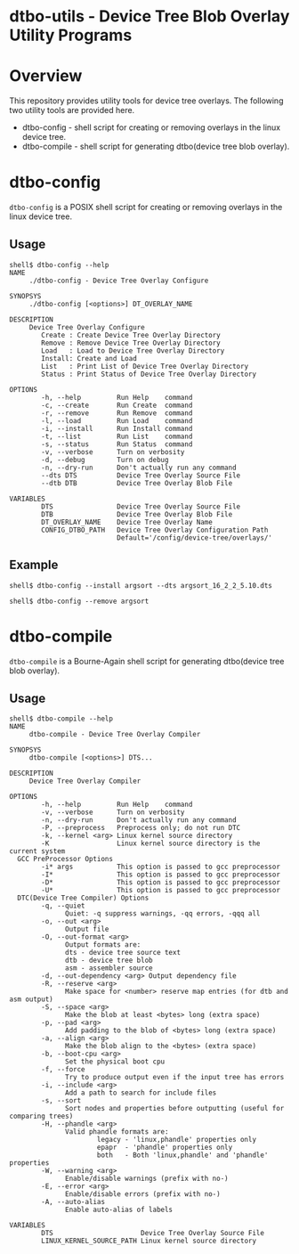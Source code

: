 dtbo-utils - Device Tree Blob Overlay Utility Programs
======================================================

# Overview

This repository provides utility tools for device tree overlays.
The following two utility tools are provided here.

 * dtbo-config  - shell script for creating or removing overlays in the linux device tree.
 * dtbo-compile - shell script for generating dtbo(device tree blob overlay).

# dtbo-config

```dtbo-config``` is a POSIX shell script for creating or removing overlays in the linux device tree.

## Usage

```console
shell$ dtbo-config --help
NAME
     ./dtbo-config - Device Tree Overlay Configure

SYNOPSYS
     ./dtbo-config [<options>] DT_OVERLAY_NAME

DESCRIPTION
     Device Tree Overlay Configure
        Create : Create Device Tree Overlay Directory
        Remove : Remove Device Tree Overlay Directory
        Load   : Load to Device Tree Overlay Directory
        Install: Create and Load
        List   : Print List of Device Tree Overlay Directory
        Status : Print Status of Device Tree Overlay Directory

OPTIONS
        -h, --help         Run Help    command
        -c, --create       Run Create  command
        -r, --remove       Run Remove  command
        -l, --load         Run Load    command
        -i, --install      Run Install command
        -t, --list         Run List    command
        -s, --status       Run Status  command
        -v, --verbose      Turn on verbosity
        -d, --debug        Turn on debug
        -n, --dry-run      Don't actually run any command
        --dts DTS          Device Tree Overlay Source File
        --dtb DTB          Device Tree Overlay Blob File

VARIABLES
        DTS                Device Tree Overlay Source File
        DTB                Device Tree Overlay Blob File
        DT_OVERLAY_NAME    Device Tree Overlay Name
        CONFIG_DTBO_PATH   Device Tree Overlay Configuration Path
                           Default='/config/device-tree/overlays/'
```

## Example

```console
shell$ dtbo-config --install argsort --dts argsort_16_2_2_5.10.dts
```

```console
shell$ dtbo-config --remove argsort
```

# dtbo-compile

```dtbo-compile``` is a Bourne-Again shell script for generating dtbo(device tree blob overlay).

## Usage

```console
shell$ dtbo-compile --help
NAME
     dtbo-compile - Device Tree Overlay Compiler

SYNOPSYS
     dtbo-compile [<options>] DTS...

DESCRIPTION
     Device Tree Overlay Compiler

OPTIONS
        -h, --help         Run Help    command
        -v, --verbose      Turn on verbosity
        -n, --dry-run      Don't actually run any command
        -P, --preprocess   Preprocess only; do not run DTC
        -k, --kernel <arg> Linux kernel source directory
        -K                 Linux kernel source directory is the current system
  GCC PreProcessor Options
        -i* args           This option is passed to gcc preprocessor
        -I*                This option is passed to gcc preprocessor
        -D*                This option is passed to gcc preprocessor
        -U*                This option is passed to gcc preprocessor
  DTC(Device Tree Compiler) Options
        -q, --quiet                
              Quiet: -q suppress warnings, -qq errors, -qqq all
        -o, --out <arg>            
              Output file
        -O, --out-format <arg>
              Output formats are:
              dts - device tree source text
              dtb - device tree blob
              asm - assembler source
        -d, --out-dependency <arg> Output dependency file
        -R, --reserve <arg>        
              Make space for <number> reserve map entries (for dtb and asm output)
        -S, --space <arg>          
              Make the blob at least <bytes> long (extra space)
        -p, --pad <arg>            
              Add padding to the blob of <bytes> long (extra space)
        -a, --align <arg>          
              Make the blob align to the <bytes> (extra space)
        -b, --boot-cpu <arg>       
              Set the physical boot cpu
        -f, --force                
              Try to produce output even if the input tree has errors
        -i, --include <arg>        
              Add a path to search for include files
        -s, --sort                 
              Sort nodes and properties before outputting (useful for comparing trees)
        -H, --phandle <arg>        
              Valid phandle formats are:
                      legacy - 'linux,phandle' properties only
                      epapr  - 'phandle' properties only
                      both   - Both 'linux,phandle' and 'phandle' properties
        -W, --warning <arg>        
              Enable/disable warnings (prefix with no-)
        -E, --error <arg>          
              Enable/disable errors (prefix with no-)
        -A, --auto-alias           
              Enable auto-alias of labels

VARIABLES
        DTS                      Device Tree Overlay Source File
        LINUX_KERNEL_SOURCE_PATH Linux kernel source directory
```

